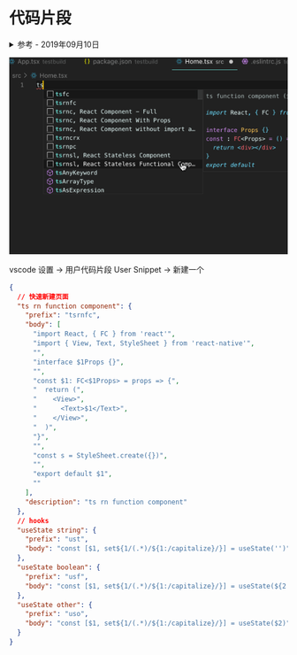# 代码片段

<details>
<summary>参考 - 2019年09月10日</summary>

- [Snippets in Visual Studio Code](https://code.visualstudio.com/docs/editor/userdefinedsnippets)
</details>

![](img/snippets.gif)

vscode 设置 -> 用户代码片段 User Snippet -> 新建一个

```json
{
  // 快速新建页面
  "ts rn function component": {
    "prefix": "tsrnfc",
    "body": [
      "import React, { FC } from 'react'",
      "import { View, Text, StyleSheet } from 'react-native'",
      "",
      "interface $1Props {}",
      "",
      "const $1: FC<$1Props> = props => {",
      "  return (",
      "    <View>",
      "      <Text>$1</Text>",
      "    </View>",
      "  )",
      "}",
      "",
      "const s = StyleSheet.create({})",
      "",
      "export default $1",
      ""
    ],
    "description": "ts rn function component"
  },
  // hooks
  "useState string": {
    "prefix": "ust",
    "body": "const [$1, set${1/(.*)/${1:/capitalize}/}] = useState('')"
  },
  "useState boolean": {
    "prefix": "usf",
    "body": "const [$1, set${1/(.*)/${1:/capitalize}/}] = useState(${2|false,true|})"
  },
  "useState other": {
    "prefix": "uso",
    "body": "const [$1, set${1/(.*)/${1:/capitalize}/}] = useState($2)"
  }
}
```
